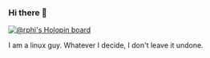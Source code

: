 ### Hi there 👋 
[![@rphi's Holopin board](https://holopin.io/api/user/board?user=rphi)](https://holopin.io/@rphi)

<p>I am a linux guy. Whatever I decide, I don't leave it undone.</p>

<!--
**rider577/rider577** is a ✨ _special_ ✨ repository because its `README.md` (this file) appears on your GitHub profile.

Here are some ideas to get you started:

- 🔭 I’m currently working on ...
- 🌱 I’m currently learning ...
- 👯 I’m looking to collaborate on ...
- 🤔 I’m looking for help with ...
- 💬 Ask me about ...
- 📫 How to reach me: ...
- 😄 Pronouns: ...
- ⚡ Fun fact: ...
-->
